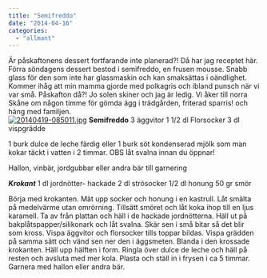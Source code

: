 ```yaml
---
title: "Semifreddo"
date: "2014-04-16"
categories: 
  - "allmant"
---
```


Är påskaftonens dessert fortfarande inte planerad?! Då har jag receptet här. Förra söndagens dessert bestod i semifreddo, en frusen mousse. Snabb glass för den som inte har glassmaskin och kan smaksättas i oändlighet. Kommer ihåg att min mamma gjorde med polkagris och ibland punsch när vi var små. Påskafton då?! Jo solen skiner och jag är ledig. Vi åker till norra Skåne om någon timme för gömda ägg i trädgården, friterad sparris! och häng med familjen.  
[![20140419-085011.jpg](/static/img/20140419-085011.jpg)](http://import.local/wp-content/uploads/2014/04/20140419-085011.jpg) **Semifreddo** 3 äggvitor 1 1/2 dl Florsocker 3 dl vispgrädde

1 burk dulce de leche färdig eller 1 burk söt kondenserad mjölk som man kokar täckt i vatten i 2 timmar. OBS låt svalna innan du öppnar!

Hallon, vinbär, jordgubbar eller andra bär till garnering

**_Krokant_** 1 dl jordnötter- hackade 2 dl strösocker 1/2 dl honung 50 gr smör

Börja med krokanten. Mät upp socker och honung i en kastrull. Låt smälta på medelvärme utan omrörning. Tillsätt smöret och låt koka ihop till en ljus karamell. Ta av från plattan och häll i de hackade jordnötterna. Häll ut på bakplåtspapper/silikonark och låt svalna. Skär sen i små bitar så det blir som kross. Vispa äggvitor och florsocker tills toppar bildas. Vispa grädden på samma sätt och vänd sen ner den i äggsmeten. Blanda i den krossade krokanten. Häll upp hälften i form. Ringla över dulce de leche och häll på resten och avsluta med mer kola. Plasta och ställ in i frysen i ca 5 timmar. Garnera med hallon eller andra bär.
